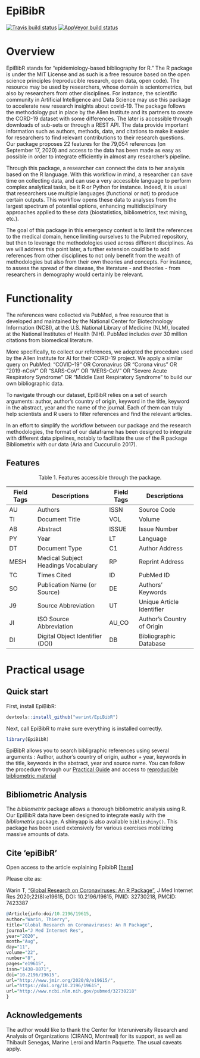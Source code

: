 
<!-- README.md is generated from README.Rmd. Please edit that file -->

# EpiBibR

<!-- badges: start -->

[![Travis build
status](https://travis-ci.org/warint/EpiBibR.svg?branch=master)](https://travis-ci.org/warint/EpiBibR)
[![AppVeyor build
status](https://ci.appveyor.com/api/projects/status/github/warint/EpiBibR?branch=master&svg=true)](https://ci.appveyor.com/project/warint/EpiBibR)
<!-- badges: end -->

# Overview

EpiBibR stands for “epidemiology-based bibliography for R.” The R
package is under the MIT License and as such is a free resource based on
the open science principles (reproducible research, open data, open
code). The resource may be used by researchers, whose domain is
scientometrics, but also by researchers from other disciplines. For
instance, the scientific community in Artificial Intelligence and Data
Science may use this package to accelerate new research insights about
covid-19. The package follows the methodology put in place by the Allen
Institute and its partners to create the CORD-19 dataset with some
differences. The later is accessible through downloads of sub-sets or
through a REST API. The data provide important information such as
authors, methods, data, and citations to make it easier for researchers
to find relevant contributions to their research questions. Our package
proposes 22 features for the 79,054 references (on September 17, 2020)
and access to the data has been made as easy as possible in order to
integrate efficiently in almost any researcher’s pipeline.

Through this package, a researcher can connect the data to her analysis
based on the R language. With this workflow in mind, a researcher can
save time on collecting data, and can use a very accessible language to
perform complex analytical tasks, be it R or Python for instance.
Indeed, it is usual that researchers use multiple languages (functional
or not) to produce certain outputs. This workflow opens these data to
analyses from the largest spectrum of potential options, enhancing
multidisciplinary approaches applied to these data (biostatistics,
bibliometrics, text mining, etc.).

The goal of this package in this emergency context is to limit the
references to the medical domain, hence limiting ourselves to the Pubmed
repository, but then to leverage the methodologies used across different
disciplines. As we will address this point later, a further extension
could be to add references from other disciplines to not only benefit
from the wealth of methodologies but also from their own theories and
concepts. For instance, to assess the spread of the disease, the
literature - and theories - from researchers in demography would
certainly be relevant.

# Functionality

The references were collected via PubMed, a free resource that is
developed and maintained by the National Center for Biotechnology
Information (NCBI), at the U.S. National Library of Medicine (NLM),
located at the National Institutes of Health (NIH). PubMed includes over
30 million citations from biomedical literature.

More specifically, to collect our references, we adopted the procedure
used by the Allen Institute for AI for their CORD-19 project. We apply a
similar query on PubMed: “COVID-19” OR Coronavirus OR “Corona virus” OR
“2019-nCoV” OR “SARS-CoV” OR “MERS-CoV” OR “Severe Acute Respiratory
Syndrome” OR “Middle East Respiratory Syndrome” to build our own
bibliographic data.

To navigate through our dataset, EpiBibR relies on a set of search
arguments: author, author’s country of origin, keyword in the title,
keyword in the abstract, year and the name of the journal. Each of them
can truly help scientists and R users to filter references and find the
relevant articles.

In an effort to simplify the workflow between our package and the
research methodologies, the format of our dataframe has been designed to
integrate with different data pipelines, notably to facilitate the use
of the R package Bibliometrix with our data (Aria and Cuccurullo 2017).

## Features

<center>

Table 1. Features accessible through the package.

</center>

| Field Tags | Descriptions                        | Field Tags | Descriptions               |
| ---------- | ----------------------------------- | ---------- | -------------------------- |
| AU         | Authors                             | ISSN       | Source Code                |
| TI         | Document Title                      | VOL        | Volume                     |
| AB         | Abstract                            | ISSUE      | Issue Number               |
| PY         | Year                                | LT         | Language                   |
| DT         | Document Type                       | C1         | Author Address             |
| MESH       | Medical Subject Headings Vocabulary | RP         | Reprint Address            |
| TC         | Times Cited                         | ID         | PubMed ID                  |
| SO         | Publication Name (or Source)        | DE         | Authors’ Keywords          |
| J9         | Source Abbreviation                 | UT         | Unique Article Identifier  |
| JI         | ISO Source Abbreviation             | AU\_CO     | Author’s Country of Origin |
| DI         | Digital Object Identifier (DOI)     | DB         | Bibliographic Database     |

# Practical usage

## Quick start

First, install EpiBibR:

``` r
devtools::install_github("warint/EpiBibR")
```

Next, call EpiBibR to make sure everything is installed correctly.

``` r
library(EpiBibR)
```

EpiBibR allows you to search bibligraphic references using several
arguments : Author, author’s country of origin, author + year, keywords
in the title, keywords in the abstract, year and source name. You can
follow the procedure through our [Practical
Guide](https://warint.github.io/EpiBibR/articles/vignette.html) and
access to [reproducible bibliometric
material](https://warint.github.io/EpiBibR/articles/reproducibleMaterial.html)

## Bibliometric Analysis

The *bibliometrix* package allows a thorough bibliometric analysis using
R. Our EpiBibR data have been designed to integrate easily with the
*bibliometrix* package. A shinyapp is also available `biblioshiny()`.
This package has been used extensively for various exercises mobilizing
massive amounts of data.

## Cite ‘epiBibR’

Open access to the article explaining EpibibR
\[[here](https://www.jmir.org/2020/8/e19615/)\]

Please cite as:

Warin T, [“Global Research on Coronaviruses: An R
Package”](https://www.jmir.org/2020/8/e19615/), J Med Internet Res
2020;22(8):e19615, DOI: 10.2196/19615, PMID: 32730218, PMCID: 7423387

``` r
@Article{info:doi/10.2196/19615,
author="Warin, Thierry",
title="Global Research on Coronaviruses: An R Package",
journal="J Med Internet Res",
year="2020",
month="Aug",
day="11",
volume="22",
number="8",
pages="e19615",
issn="1438-8871",
doi="10.2196/19615",
url="http://www.jmir.org/2020/8/e19615/",
url="https://doi.org/10.2196/19615",
url="http://www.ncbi.nlm.nih.gov/pubmed/32730218"
}
```

## Acknowledgements

The author would like to thank the Center for Interuniversity Research
and Analysis of Organizations (CIRANO, Montreal) for its support, as
well as Thibault Senegas, Marine Leroi and Martin Paquette. The usual
caveats apply.
